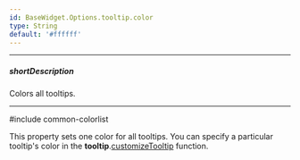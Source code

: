 ```yaml
---
id: BaseWidget.Options.tooltip.color
type: String
default: '#ffffff'
---
```

---
##### shortDescription
Colors all tooltips.

---
#include common-colorlist

This property sets one color for all tooltips. You can specify a particular tooltip's color in the **tooltip**.[customizeTooltip](/api-reference/10%20UI%20Components/BaseChart/1%20Configuration/tooltip/customizeTooltip.md '{basewidgetpath}/Configuration/tooltip#customizeTooltip') function.